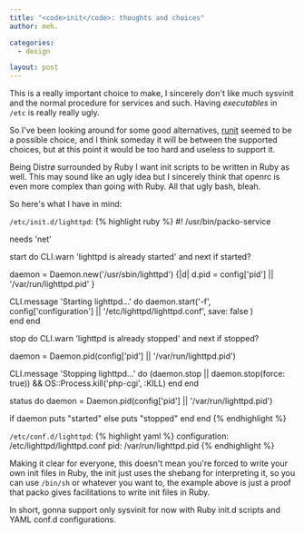 ```yaml
---
title: "<code>init</code>: thoughts and choices"
author: meh.

categories:
  - design

layout: post
---
```


This is a really important choice to make, I sincerely don't like much sysvinit and the normal
procedure for services and such. Having *executables* in `/etc` is really really ugly.

So I've been looking around for some good alternatives, [runit](http://smarden.org/runit/) seemed
to be a possible choice, and I think someday it will be between the supported choices, but at this
point it would be too hard and useless to support it.

Being Distrø surrounded by Ruby I want init scripts to be written in Ruby as well. This may sound
like an ugly idea but I sincerely think that openrc is even more complex than going with Ruby.
All that ugly bash, bleah.

So here's what I have in mind:

`/etc/init.d/lighttpd`:
{% highlight ruby %}
#! /usr/bin/packo-service

needs 'net'

start do
  CLI.warn 'lighttpd is already started' and next if started?

  daemon = Daemon.new('/usr/sbin/lighttpd') {|d|
    d.pid = config['pid'] || '/var/run/lighttpd.pid'
  }

  CLI.message 'Starting lighttpd...' do
    daemon.start('-f', config['configuration'] || '/etc/lighttpd/lighttpd.conf',
      save: false
    )  
  end
end

stop do
  CLI.warn 'lighttpd is already stopped' and next if stopped?

  daemon = Daemon.pid(config['pid'] || '/var/run/lighttpd.pid')
    
  CLI.message 'Stopping lighttpd...' do
    (daemon.stop || daemon.stop(force: true)) && OS::Process.kill('php-cgi', :KILL)
  end
end

status do
  daemon = Daemon.pid(config['pid'] || '/var/run/lighttpd.pid')

  if daemon
    puts "started"
  else
    puts "stopped"
  end
end
{% endhighlight %}

`/etc/conf.d/lighttpd`:
{% highlight yaml %}
configuration: /etc/lighttpd/lighttpd.conf
pid:           /var/run/lighttpd.pid
{% endhighlight %}

Making it clear for everyone, this doesn't mean you're forced to write your own init files in Ruby,
the init just uses the shebang for interpreting it, so you can use `/bin/sh` or whatever you want to,
the example above is just a proof that packo gives facilitations to write init files in Ruby.

In short, gonna support only sysvinit for now with Ruby init.d scripts and YAML conf.d configurations.

